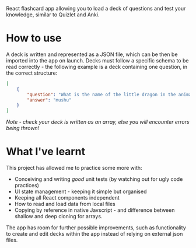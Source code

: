 React flashcard app allowing you to load a deck of questions and test your knowledge, similar to Quizlet and Anki. 

# How to use
A deck is written and represented as a JSON file, which can be then be imported into the app on launch. Decks must follow a specific schema to be read correctly - the following example is a deck containing one question, in the correct structure:

```json
[
    {
        "question": "What is the name of the little dragon in the animated movie Mulan?",
        "answer": "mushu"
    }
]
```

*Note - check your deck is written as an array, else you will encounter errors being thrown!*

# What I've learnt
This project has allowed me to practice some more with:
- Conceiving and writing *good* unit tests (by watching out for ugly code practices)
- UI state management - keeping it simple but organised
- Keeping all React components independent
- How to read and load data from local files
- Copying by reference in native Javscript - and difference between shallow and deep cloning for arrays.

The app has room for further possible improvements, such as functionality to create and edit decks within the app instead of relying on external json files.
